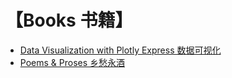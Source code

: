 # 【Books 书籍】

- [Data Visualization with Plotly Express 数据可视化](https://www.plotlybook.xyz)
- [Poems & Proses 乡愁永酒](https//www.wcj365.xyz) 